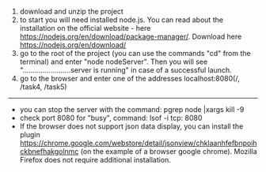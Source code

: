 1) download and unzip the project
2) to start you will need installed node.js. You can read about the installation on the official website - here https://nodejs.org/en/download/package-manager/. Download here https://nodejs.org/en/download/
3) go to the root of the project (you can use the commands "cd" from the terminal) and enter "node nodeServer". Then you will see "........................server is running" in case of a successful launch. 
4) go to the browser and enter one of the addresses localhost:8080(/, /task4, /task5)

--------------------------------------------------------------------------------------
* you can stop the server with the command: pgrep node |xargs kill -9
* check port 8080 for "busy", command: lsof -i tcp: 8080
* If the browser does not support json data display, you can install the plugin https://chrome.google.com/webstore/detail/jsonview/chklaanhfefbnpoihckbnefhakgolnmc (on the example of a browser google chrome). Mozilla Firefox does not require additional installation.

